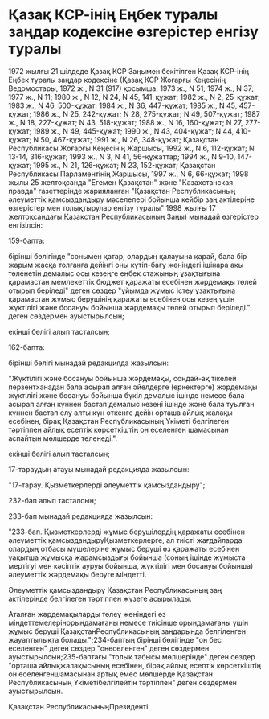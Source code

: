 # Қазақ КСР-інің Еңбек туралы заңдар кодексіне өзгерістер енгізу туралы

1972 жылғы 21 шілдеде Қазақ КСР Заңымен бекітілген Қазақ КСР-інің Еңбек туралы заңдар кодексіне (Қазақ КСР Жоғарғы Кеңесінің Ведомостары, 1972 ж., N 31 (917) қосымша; 1973 ж., N 51; 1974 ж., N 37; 1977 ж., N 11; 1980 ж., N 12, N 24, N 45, 141-құжат; 1982 ж., N 2, 25-құжат; 1983 ж., N 46, 500-құжат; 1984 ж., N 36, 447-құжат; 1985 ж., N 45, 457-құжат; 1986 ж., N 25, 242-құжат; N 28, 275-құжат; N 49, 507-құжат; 1987 ж., N 18, 227-құжат; N 43, 518-құжат; 1988 ж., N 16, 160-құжат; N 27, 277-құжат; 1989 ж., N 49, 445-құжат; 1990 ж., N 43, 404-құжат; N 44, 410-құжат; N 50, 467-құжат; 1991 ж., N 26, 348-құжат; Қазақстан Республикасы Жоғарғы Кеңесінің Жаршысы, 1992 ж., N 6, 112-құжат; N 13-14, 316-құжат; 1993 ж., N 3, N 41, 56-құжаттар; 1994 ж., N 9-10, 147-құжат; 1995 ж., N 21, 126-құжат; N 23, 152-құжат; Қазақстан Республикасы Парламентінің Жаршысы, 1997 ж., N 6, 66-құжат; 1998 жылы 25 желтоқсанда "Егемен Қазақстан" және "Казахстанская правда" газеттерінде жарияланған "Қазақстан Республикасының әлеуметтік қамсыздандыру мәселелері бойынша кейбір заң актілеріне өзгерістер мен толықтырулар енгізу туралы" 1998 жылғы 17 желтоқсандағы Қазақстан Республикасының Заңы) мынадай өзгерістер енгізілсін:

159-бапта:

бірінші бөлігінде "сонымен қатар, олардың қалауына қарай, бала бір жарым жасқа толғанға дейінгі оны күтіп-бағу жөніндегі ішінара ақы төленетін демалыс осы кезеңге еңбек стажының ұзақтығына қарамастан мемлекеттік бюджет қаражаты есебінен жәрдемақы төлей отырып беріледі" деген сөздер "ұйымда жұмыс істеу ұзақтығына қарамастан жұмыс берушінің қаражаты есебінен осы кезең үшін жүктілігі және босануы бойынша жәрдемақы төлей отырып беріледі." деген сөздермен ауыстырылсын;

екінші бөлігі алып тасталсын;

162-бапта:

бірінші бөлігі мынадай редакцияда жазылсын:

"Жүктілігі және босануы бойынша жәрдемақы, сондай-ақ тікелей перзентханадан бала асырап алған әйелдерге (еркектерге) жәрдемақы жүктілігі және босануы бойынша бүкіл демалыс ішінде немесе бала асырап алған күннен бастап демалыс кезеңі ішінде және бала туылған күннен бастап елу алты күн өткенге дейін орташа айлық жалақы есебінен, бірақ Қазақстан Республикасының Үкіметі белгілеген тәртіппен айлық есептік көрсеткіштің он еселенген шамасынан аспайтын мөлшерде төленеді.".

екінші бөлігі алып тасталсын;

17-тараудың атауы мынадай редакцияда жазылсын:

"17-тарау. Қызметкерлерді әлеуметтік қамсыздандыру";

232-бап алып тасталсын;

233-бап мынадай редакцияда жазылсын:

"233-бап. Қызметкерлерді жұмыс берушілердің қаражаты есебінен әлеуметтік қамсыздандыруҚызметкерлерге, ал тиісті жағдайларда олардың отбасы мүшелеріне жұмыс беруші өз қаражаты есебінен уақытша жұмысқа жарамсыздығы бойынша (соның ішінде жұмыста мертігуі мен кәсіптік ауруы бойынша, жүктілігі мен босануы бойынша) әлеуметтік жәрдемақы беруге міндетті.

Әлеуметтік қамсыздандыру Қазақстан Республикасының заң актілерінде белгілеген тәртіппен жүзеге асырылады.

Аталған жәрдемақыларды төлеу жөніндегі өз міндеттемелерінорындамағаны немесе тиісінше орындамағаны үшін жұмыс беруші ҚазақстанРеспубликасының заңдарында белгіленген жауаптылықта болады.";234-баптың бірінші бөлігінде "он бес еселенген" деген сөздер "онеселенген" деген сөздермен ауыстырылсын;235-баптағы "толық табысы мөлшерінде" деген сөздер "орташа айлықжалақысының есебінен, бірақ айлық есептік көрсеткіштің он еселенгеншамасынан артық емес мөлшерде Қазақстан Республикасының Үкіметібелгілейтін тәртіппен" деген сөздермен ауыстырылсын.

Қазақстан РеспубликасыныңПрезиденті

